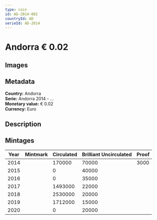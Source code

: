 ```yaml
---
type: coin
id: AD-2014-002
countryId: AD
serieId: AD-2014
---
```


# Andorra € 0.02

## Images


## Metadata

**Country:** Andorra\
**Serie:** Andorra 2014 - ...\
**Monetary value:** € 0.02\
**Currency:** Euro

## Description


## Mintages

| Year | Mintmark | Circulated | Brilliant Uncirculated | Proof |
| ---- | -------- | ---------- | ---------------------- | ----- |
| 2014 |  | 170000| 70000 | 3000 |
| 2015 |  | 0| 40000 |  |
| 2016 |  | 0| 35000 |  |
| 2017 |  | 1493000| 22000 |  |
| 2018 |  | 2530000| 20000 |  |
| 2019 |  | 1712000| 15000 |  |
| 2020 |  | 0| 20000 |  |

